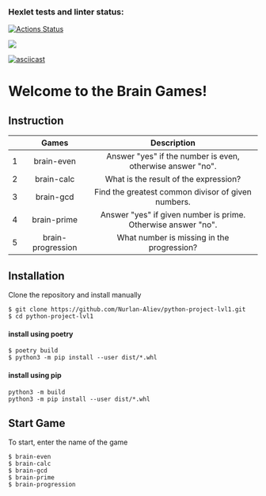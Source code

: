 ### Hexlet tests and linter status:
[![Actions Status](https://github.com/Nurlan-Aliev/python-project-lvl1/workflows/hexlet-check/badge.svg)](https://github.com/Nurlan-Aliev/python-project-lvl1/actions)

<a href="https://codeclimate.com/github/Nurlan-Aliev/python-project-lvl1/maintainability"><img src="https://api.codeclimate.com/v1/badges/f787b300615a3ec8be61/maintainability" /></a>


[![asciicast](https://asciinema.org/a/Vf3pirDl9ZBjQWhkV5jxMaEYO.svg)](https://asciinema.org/a/Vf3pirDl9ZBjQWhkV5jxMaEYO)

# Welcome to the Brain Games!

## Instruction

|     |       Games       |                          Description                          |
|:----|:-----------------:|:-------------------------------------------------------------:|
| 1   |    brain-even     |  Answer "yes" if the number is even, otherwise answer "no".   |
| 2   |    brain-calc     |             What is the result of the expression?             |
| 3   |     brain-gcd     |      Find the greatest common divisor of given numbers.       |
| 4   |    brain-prime    | Answer "yes" if given number is prime. Otherwise answer "no". |
| 5   | brain-progression |          What number is missing in the progression?           |

## Installation
Clone the repository and install manually
```commandline
$ git clone https://github.com/Nurlan-Aliev/python-project-lvl1.git
$ cd python-project-lvl1
```

#### install using poetry
```commandline
$ poetry build
$ python3 -m pip install --user dist/*.whl
```

#### install using pip
```
python3 -m build
python3 -m pip install --user dist/*.whl
```

## Start Game

To start, enter the name of the game
```commandline
$ brain-even
$ brain-calc
$ brain-gcd
$ brain-prime
$ brain-progression
```
